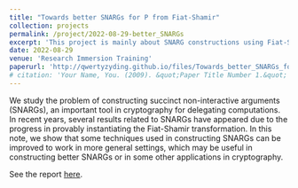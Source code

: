 ```yaml
---
title: "Towards better SNARGs for P from Fiat-Shamir"
collection: projects
permalink: /project/2022-08-29-better_SNARGs
excerpt: 'This project is mainly about SNARG constructions using Fiat-Shamir in recent years. We make some attempts to generalize some techniques used in the constructions.'
date: 2022-08-29
venue: 'Research Immersion Training'
paperurl: 'http://qwertyzyding.github.io/files/Towards_better_SNARGs_for_P_from_Fiat-Shamir.pdf'
# citation: 'Your Name, You. (2009). &quot;Paper Title Number 1.&quot; <i>Journal 1</i>. 1(1).'
---
```


We study the problem of constructing succinct non-interactive arguments ($\mathrm{SNARG}$s), an important tool in cryptography for delegating computations. In recent years, several results related to $\mathrm{SNARG}$s have appeared due to the progress in provably instantiating the Fiat-Shamir transformation. In this note, we show that some techniques used in constructing $\mathrm{SNARG}$s can be improved to work in more general settings, which may be useful in constructing better $\mathrm{SNARG}$s or in some other applications in cryptography.

See the report [here](http://qwertyzyding.github.io/files/Towards_better_SNARGs_for_P_from_Fiat-Shamir.pdf).
